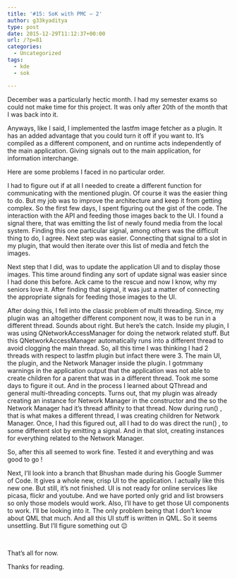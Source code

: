 ```yaml
---
title: '#15: SoK with PMC – 2'
author: g33kyaditya
type: post
date: 2015-12-29T11:12:37+00:00
url: /?p=81
categories:
  - Uncategorized
tags:
  - kde
  - sok

---
```

December was a particularly hectic month. I had my semester exams so could not make time for this project. It was only after 20th of the month that I was back into it.

Anyways, like I said, I implemented the lastfm image fetcher as a plugin. It has an added advantage that you could turn it off if you want to. It&#8217;s compiled as a different component, and on runtime acts independently of the main application. Giving signals out to the main application, for information interchange.

Here are some problems I faced in no particular order.

I had to figure out if at all I needed to create a different function for communicating with the mentioned plugin. Of course it was the easier thing to do. But my job was to improve the architecture and keep it from getting complex. So the first few days, I spent figuring out the gist of the code. The interaction with the API and feeding those images back to the UI. I found a signal there, that was emitting the list of newly found media from the local system. Finding this one particular signal, among others was the difficult thing to do, I agree. Next step was easier. Connecting that signal to a slot in my plugin, that would then iterate over this list of media and fetch the images.

Next step that I did, was to update the application UI and to display those images. This time around finding any sort of update signal was easier since I had done this before. Ack came to the rescue and now I know, why my seniors love it. After finding that signal, it was just a matter of connecting the appropriate signals for feeding those images to the UI.

After doing this, I fell into the classic problem of multi threading. Since, my plugin was  an altogether different component now, it was to be run in a different thread. Sounds about right. But here&#8217;s the catch. Inside my plugin, I was using QNetworkAccessManager for doing the network related stuff. But this QNetworkAccessManager automatically runs into a different thread to avoid clogging the main thread. So, all this time I was thinking I had 2 threads with respect to lastfm plugin but infact there were 3. The main UI, the plugin, and the Network Manager inside the plugin. I gotmmany warnings in the application output that the application was not able to create children for a parent that was in a different thread. Took me some days to figure it out. And in the process I learned about QThread and general multi-threading concepts. Turns out, that my plugin was already creating an instance for Network Manager in the constructor and the so the Network Manager had it&#8217;s thread affinity to that thread. Now during run() , that is what makes a different thread, I was creating children for Network Manager. Once, I had this figured out, all I had to do was direct the run() , to some different slot by emitting a signal. And in that slot, creating instances for everything related to the Network Manager.

So, after this all seemed to work fine. Tested it and everything and was good to go !

Next, I&#8217;ll look into a branch that Bhushan made during his Google Summer of Code. It gives a whole new, crisp UI to the application. I actually like this new one. But still, it&#8217;s not finished. UI is not ready for online services like picasa, flickr and youtube. And we have ported only grid and list browsers so only those models would work. Also, I&#8217;ll have to get those UI components to work. I&#8217;ll be looking into it. The only problem being that I don&#8217;t know about QML that much. And all this UI stuff is written in QML. So it seems unsettling. But I&#8217;ll figure something out 😉

&nbsp;

That&#8217;s all for now.

Thanks for reading.
